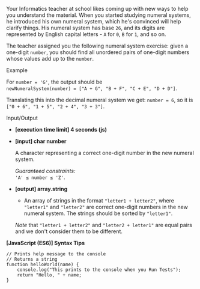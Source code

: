 Your Informatics teacher at school likes coming up with new ways to help you
understand the material. When you started studying numeral systems, he
introduced his own numeral system, which he's convinced will help clarify
things. His numeral system has base `26`, and its digits are represented by
English capital letters - `A` for `0`, `B` for `1`, and so on.

The teacher assigned you the following numeral system exercise: given a
one-digit `number`, you should find all unordered pairs of one-digit numbers
whose values add up to the `number`.

Example

For `number = 'G'`, the output should be  
`newNumeralSystem(number) = ["A + G", "B + F", "C + E", "D + D"]`.

Translating this into the decimal numeral system we get: `number = 6`, so it is
`["0 + 6", "1 + 5", "2 + 4", "3 + 3"]`.

Input/Output

- **\[execution time limit\] 4 seconds (js)**

- **\[input\] char number**

  A character representing a correct one-digit number in the new numeral system.

  _Guaranteed constraints:_  
  `'A' ≤ number ≤ 'Z'`.

- **\[output\] array.string**

  - An array of strings in the format `"letter1 + letter2"`, where `"letter1"`
    and `"letter2"` are correct one-digit numbers in the new numeral system. The
    strings should be sorted by `"letter1"`.

  _Note_ that `"letter1 + letter2"` and `"letter2 + letter1"` are equal pairs
  and we don't consider them to be different.

**\[JavaScript (ES6)\] Syntax Tips**

    // Prints help message to the console
    // Returns a string
    function helloWorld(name) {
        console.log("This prints to the console when you Run Tests");
        return "Hello, " + name;
    }
